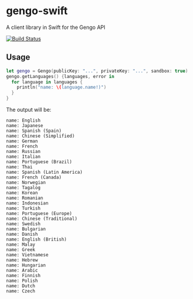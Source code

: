gengo-swift
===========

A client library in Swift for the Gengo API

[![Build Status](https://travis-ci.org/ninotoshi/gengo-swift.svg)](https://travis-ci.org/ninotoshi/gengo-swift)

## Usage

```swift
let gengo = Gengo(publicKey: "...", privateKey: "...", sandbox: true)
gengo.getLanguages() {languages, error in
  for language in languages {
    println("name: \(language.name!)")
  }
}
```

The output will be:

```
name: English
name: Japanese
name: Spanish (Spain)
name: Chinese (Simplified)
name: German
name: French
name: Russian
name: Italian
name: Portuguese (Brazil)
name: Thai
name: Spanish (Latin America)
name: French (Canada)
name: Norwegian
name: Tagalog
name: Korean
name: Romanian
name: Indonesian
name: Turkish
name: Portuguese (Europe)
name: Chinese (Traditional)
name: Swedish
name: Bulgarian
name: Danish
name: English (British)
name: Malay
name: Greek
name: Vietnamese
name: Hebrew
name: Hungarian
name: Arabic
name: Finnish
name: Polish
name: Dutch
name: Czech
```
